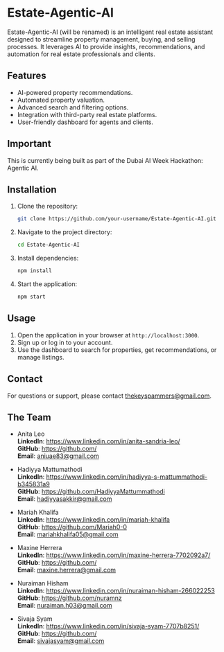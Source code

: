 # Estate-Agentic-AI

Estate-Agentic-AI (will be renamed) is an intelligent real estate assistant designed to streamline property management, buying, and selling processes. It leverages AI to provide insights, recommendations, and automation for real estate professionals and clients.

## Features
- AI-powered property recommendations.
- Automated property valuation.
- Advanced search and filtering options.
- Integration with third-party real estate platforms.
- User-friendly dashboard for agents and clients.

## Important
This is currently being built as part of the Dubai AI Week Hackathon: Agentic AI.

## Installation
1. Clone the repository:
   ```bash
   git clone https://github.com/your-username/Estate-Agentic-AI.git
   ```
2. Navigate to the project directory:
   ```bash
   cd Estate-Agentic-AI
   ```
3. Install dependencies:
   ```bash
   npm install
   ```
4. Start the application:
   ```bash
   npm start
   ```

## Usage
1. Open the application in your browser at `http://localhost:3000`.
2. Sign up or log in to your account.
3. Use the dashboard to search for properties, get recommendations, or manage listings.

## Contact
For questions or support, please contact thekeyspammers@gmail.com.

## The Team

- Anita Leo \
  **LinkedIn**: https://www.linkedin.com/in/anita-sandria-leo/ \
  **GitHub**: https://github.com/ \
  **Email**: aniuae83@gmail.com

- Hadiyya Mattumathodi \
  **LinkedIn**: https://www.linkedin.com/in/hadiyya-s-mattummathodi-b345831a9 \
  **GitHub**: https://github.com/HadiyyaMattummathodi \
  **Email**: hadiyyasakkir@gmail.com

- Mariah Khalifa \
  **LinkedIn**: https://www.linkedin.com/in/mariah-khalifa \
  **GitHub**: https://github.com/Mariah0-0 \
  **Email**: mariahkhalifa05@gmail.com

- Maxine Herrera \
  **LinkedIn**: https://www.linkedin.com/in/maxine-herrera-7702092a7/ \
  **GitHub**: https://github.com/ \
  **Email**: maxine.herrera@gmail.com

- Nuraiman Hisham \
  **LinkedIn**: https://www.linkedin.com/in/nuraiman-hisham-266022253 \
  **GitHub**: https://github.com/nuramnz \
  **Email**: nuraiman.h03@gmail.com

- Sivaja Syam \
  **LinkedIn**: https://www.linkedin.com/in/sivaja-syam-7707b8251/ \
  **GitHub**: https://github.com/ \
  **Email**: sivajasyam@gmail.com




